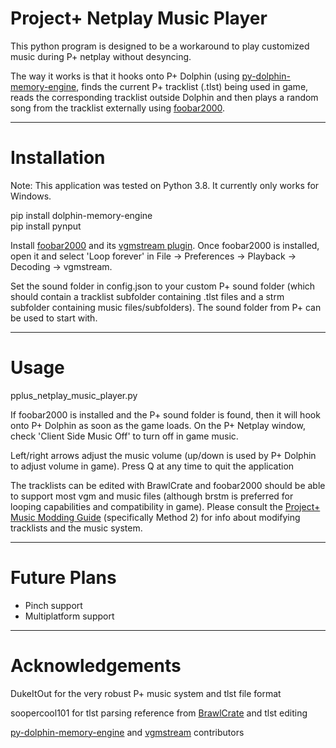 # Project+ Netplay Music Player

This python program is designed to be a workaround to play customized music during P+ netplay without desyncing.

The way it works is that it hooks onto P+ Dolphin (using [py-dolphin-memory-engine](py-dolphin-memory-engine
), finds the current P+ tracklist (.tlst) being used in game, reads the corresponding tracklist outside Dolphin and then plays a random song from the tracklist externally using [foobar2000](https://www.foobar2000.org/).

***

# Installation
Note: This application was tested on Python 3.8. It currently only works for Windows.

pip install dolphin-memory-engine   
pip install pynput

Install [foobar2000](https://www.foobar2000.org/) and its [vgmstream plugin](https://www.foobar2000.org/components/view/foo_input_vgmstream). Once foobar2000 is installed, open it and select 'Loop forever' in File -> Preferences -> Playback -> Decoding -> vgmstream.

Set the sound folder in config.json to your custom P+ sound folder (which should contain a tracklist subfolder containing .tlst files and a strm subfolder containing music files/subfolders). The sound folder from P+ can be used to start with.

***

# Usage

pplus_netplay_music_player.py

If foobar2000 is installed and the P+ sound folder is found, then it will hook onto P+ Dolphin as soon as the game loads. On the P+ Netplay window, check 'Client Side Music Off' to turn off in game music.

Left/right arrows adjust the music volume (up/down is used by P+ Dolphin to adjust volume in game). Press Q at any time to quit the application

The tracklists can be edited with BrawlCrate and foobar2000 should be able to support most vgm and music files (although brstm is preferred for looping capabilities and compatibility in game). Please consult the [Project+ Music Modding Guide](https://docs.google.com/document/d/1AC4isXShcu9ufUwM5H34dR2orLmsW0xCZXz_lubhixY/edit) (specifically Method 2) for info about modifying tracklists and the music system.

***
# Future Plans

- Pinch support
- Multiplatform support

***

# Acknowledgements

DukeItOut for the very robust P+ music system and tlst file format

soopercool101 for tlst parsing reference from [BrawlCrate](https://github.com/soopercool101/BrawlCrate) and tlst editing

[py-dolphin-memory-engine](https://github.com/henriquegemignani/py-dolphin-memory-engine) and [vgmstream](https://vgmstream.org/) contributors
